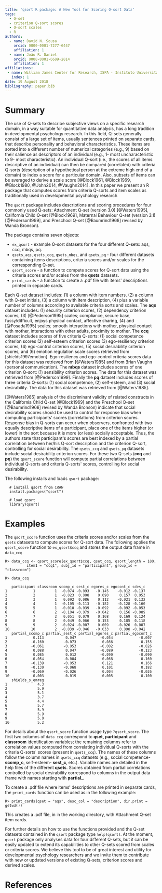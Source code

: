 ```yaml
---
title: 'qsort R package: A New Tool for Scoring Q-sort Data'
tags:
  - Q-set
  - criterion Q-sort scores
  - Q-sort scales
  - R
authors:
  - name: David N. Sousa
    orcid: 0000-0001-7277-6447
    affiliation: 1
  - name: João R. Daniel
    orcid: 0000-0001-6609-2014
    affiliation: 1
affiliations:
 - name: William James Center for Research, ISPA - Instituto Universitário
   index: 1
date: 19 August 2018
bibliography: paper.bib
---
```


# Summary

The use of Q-sets to describe subjective views on a specific research domain, in a way suitable for quantitative data analysis, has a long tradition in developmental psychology research. In this field, Q-sets generally consist of a large set of items, usually sentences printed on separate cards, that describe personality and behavioral characteristics. These items are sorted into a different number of numerical categories (e.g., 9) based on their salience as descriptors of an individual (e.g., 1- most uncharacteristic to 9- most characteristic). An individual Q-sort (i.e., the scores of all items descriptive of an individual) can then be compared (correlated) with criteria Q-sorts (description of a hypothetical person at the extreme high end of a domain) to index a score for a particular domain. Also, subsets of items can be averaged to derive a scale score [@Block1961, @Block1969, @Block1980, @John2014, @Vaughn2014]. In this paper we present an R package that computes scores from criteria Q-sorts and item scales as traditionally used in developmental psychology research.

The ``qsort`` package includes descriptions and scoring procedures for four commonly used Q-sets: Attachment Q-set (version 3.0) [@Waters1995], California Child Q-set [@Block1969], Maternal Behaviour Q-set (version 3.1) [@Pederson1999], and Preschool Q-set [@Baumrind1968] revised by Wanda Bronson).

The package contains seven objects: 

* `ex_qsort` - example Q-sort datasets for the four different Q-sets: aqs, ccq, mbqs, pq.
* `qsets_aqs`, `qsets_ccq`, `qsets_mbqs`, and `qsets_pq` - four different datasets containing items descriptions, criteria socres and/or scales for the corresponding Q-set.
* `qsort_score` -  a function to compute scores for Q-sort data using the criteria scores and/or scales from the **qsets** datasets.
* `print_cards`  - a function to create a .pdf file with items' descriptions printed in separate cards.

Each Q-set dataset includes: (1) a column with item numbers, (2) a column with Q-set initials, (3) a column with item description, (4) plus a variable number of columns according to available criteria sorts and scales. The **aqs** dataset includes: (1) security criterion scores, (2) dependency criterion scores, (3) [@Pederson1995] scales; compliance, secure base, fussy/difficult, enjoys physical contact, affective sharing, (4) and [@Posada1995] scales; smooth interactions with mother, physical contact with mother, interactions with other adults, proximity to mother. The **ccq** dataset includes scores of five criteria Q-sorts: (1) social competence criterion scores (2) self-esteem criterion scores (3) ego-resiliency criterion scores, (4) ego-control criterion scores, (5) social desirability criterion scores, and (6) emotion regulation scale scores retrieved from [shields1997emotion]. Ego-resiliency and ego-control criteria scores data for this dataset was retrieved from [@Waters1985] and from Brian Vaughn (personal communication). The **mbqs** dataset includes scores of one criterion Q-sort: (1) sensibility criterion scores. The data for this dataset was retrieved from [@Pederson1999]. Finally the **pq** dataset includes scores of three criteria Q-sorts: (1) social competence, (2) self-esteem, and (3) social desirability. The data for this dataset was retrieved from [@Waters1985].

[@Waters1985] analysis of the discriminant validity of related constructs in the California Child Q-set [@Block1969] and the Preschool Q-set [@Baumrind1968] revised by Wanda Bronson) indicate that social desirability scores should be used to control for response bias when computing participants' scores (correlations) from criterion scores. Response bias in Q-sorts can occur when observers, confronted with two equally descriptive items of a participant, place one of the items higher (or lower) in the sort because it is more (or less) socially acceptable. Thus, the authors state that participant's scores are best indexed by a partial correlation between her/his Q-sort description and the criterion Q-sort, controlling for social desirability. The ``qsets_ccq`` and ``qsets_pq`` datasets include social desirability criterion scores. For these two Q-sets (**ccq** and **pq**) the ``qsort_score`` function will compute partial correlations between individual Q-sorts and criteria Q-sorts' scores, controlling for social desirability. 

The following installs and loads ``qsort`` package:

```
  # install qsort from CRAN
  install.packages("qsort")

  # load qsort
  library(qsort)
```

# Examples

The ``qsort_score`` function uses the criteria scores and/or scales from the ``qsets`` datasets to compute scores for Q-sort data. The following applies the ``qsort_score`` function to ``ex_qsort$ccq`` and stores the output data frame in ``data_ccq``. 

```
R> data_ccq <- qsort_score(ex_qsort$ccq, qset_ccq, qsort_length = 100, 
          item1 = "ccq1", subj_id = "participant", group_id = "classroom")

R> data_ccq

   participant classroom scomp_c sest_c egores_c egocont_c sdes_c
1            1         1  -0.074 -0.093   -0.145    -0.012 -0.137
2            2         1  -0.023  0.008    0.090     0.157  0.053
3            3         1   0.092  0.086    0.112    -0.021  0.132
4            4         1  -0.105 -0.113   -0.182    -0.128 -0.160
5            5         1  -0.010 -0.039   -0.092    -0.092 -0.053
6            6         2  -0.104 -0.079   -0.042     0.156 -0.089
7            7         2   0.051  0.079    0.168     0.169  0.124
8            8         2   0.049  0.066    0.153     0.185  0.118
9            9         2  -0.024 -0.007    0.009    -0.026  0.007
10          10         2  -0.039 -0.046   -0.033     0.098 -0.042
   partial_scomp_c partial_sest_c partial_egores_c partial_egocont_c
1            0.113          0.047           -0.054            -0.007
2           -0.160         -0.073            0.086             0.155
3           -0.061         -0.053           -0.002            -0.026
4            0.088          0.047           -0.089            -0.123
5            0.085          0.012           -0.090            -0.090
6           -0.054         -0.004            0.068             0.160
7           -0.139         -0.053            0.121             0.166
8           -0.130         -0.068            0.101             0.182
9           -0.069         -0.026            0.004            -0.026
10          -0.003         -0.019            0.005             0.100
   shields_s_emreg
1              4.3
2              5.9
3              5.1
4              3.7
5              4.4
6              5.7
7              5.9
8              5.9
9              5.0
10             5.2
```
For details about the ``qsort_score`` function usage type ``?qsort_score``. The first two columns of ``data_ccq`` correspond to **qset**, **participant** and **classroom** identification variables; the remaining columns refer to correlation values computed from correlating individual Q-sorts with the criteria Q-sorts' scores (present in ``qsets_ccq``). The names of these columns follow the column names in ``qsets_ccq`` datasets (e.g., social competence- **scomp_c**, self-esteem- **sest_c**, etc.). Variable names are detailed in the help files of the different **qsets**. Scores obtained from partial correlations controlled by social desirability correspond to columns in the output data frame with names starting with **partial_**. 

To create a .pdf file where items' descriptions are printed in separate cards, the `print_cards` function can be used as in the following example:

```
R> print_cards(qset = "aqs", desc_col = "description", dir.print = getwd())
```

This creates a .pdf file, in in the working directory, with Attachment Q-set item cards.

For further details on how to use the functions provided and the Q-set datasets contained in the ``qsort`` package type `help(qsort)`. At the moment, ``qsort`` package only analyses data for four different Q-sets, but it can be easily updated to extend its capabilities to other Q-sets scored from scales or criteria scores. We believe this tool to be of great interest and utility for developmental psychology researchers and we invite them to contribute with new or updated versions of existing Q-sets, criterion scores and derived scales.

# References
